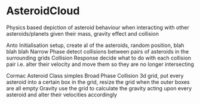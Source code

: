 AsteroidCloud
=============

Physics based depiction of asteroid behaviour when interacting with other asteroids/planets given their mass, gravity effect and collision

Anto
	Initialisation
		setup, create al of the asteroids, random position, blah blah blah
	Narrow Phase
		detect collisions between pairs of asteroids in the surrounding grids
	Collision Response
		decide what to do with each collision pair i.e. alter their velocity and move them so they are no longer intersecting

Cormac
	Asteroid Class
		simples
	Broad Phase Collision
		3d grid, put every asteroid into a certain box in the grid, resize the grid when the outer boxes are all empty
	Gravity
		use the grid to calculate the gravity acting upon every asteroid and alter their velocities accordingly
